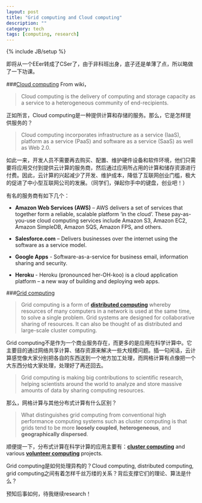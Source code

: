 ```yaml
---
layout: post
title: "Grid computing and Cloud computing"
description: ""
category: tech
tags: [computing, research]
---
```

{% include JB/setup %}

即将从一个EEer转成了CSer了，由于非科班出身，底子还是单薄了点，所以略做了一下功课。

###[Cloud computing][1]
From wiki，

>Cloud computing is the delivery of computing and storage capacity as a service to a heterogeneous community of end-recipients.

正如所言，Cloud computing是一种提供计算和存储的服务。那么，它是怎样提供服务的？

>Cloud computing incorporates infrastructure as a service (IaaS), platform as a service (PaaS) and software as a service (SaaS) as well as Web 2.0.

如此一来，开发人员不需要再去购买、配置、维护硬件设备和软件环境，他们只需要将应用交付到提供云计算的服务商，然后通过应用所占用的计算和储存资源进行付费。因此，云计算的兴起减少了开发、维护成本，降低了互联网创业门槛，极大的促进了中小型互联网公司的发展。（同学们，弹起你手中的键盘，创业吧！）

有名的服务商有如下几个：

- **Amazon Web Services (AWS)** – AWS delivers a set of services that together form a reliable, scalable platform ‘in the cloud’. These pay-as-you-use cloud computing services include Amazon S3, Amazon EC2, Amazon SimpleDB, Amazon SQS, Amazon FPS, and others.

- **Salesforce.com** – Delivers businesses over the internet using the software as a service model.

- **Google Apps** - Software-as-a-service for business email, information sharing and security.

- **Heroku** - Heroku (pronounced her-OH-koo) is a cloud application platform – a new way of building and deploying web apps.

###[Grid computing][3]

>Grid computing is a form of [**distributed computing**][4] whereby resources of many computers in a network is used at the same time, to solve a single problem. Grid systems are designed for collaborative sharing of resources. It can also be thought of as distributed and large-scale cluster computing.

Grid computing不是作为一个商业服务存在，而更多的是应用在科学计算中。它主要目的通过网络共享计算、储存资源来解决一些大规模问题。插一句闲话，云计算感觉像大家分别把各自的东西送到一个地方加工处理，而网格计算有点像把一个大东西分给大家处理，处理好了再还回去。

>Grid computing is making big contributions to scientific research, helping scientists around the world to analyze and store massive amounts of data by sharing computing resources.

那么，网格计算与其他分布式计算有什么区别？

>What distinguishes grid computing from conventional high performance computing systems such as cluster computing is that grids tend to be more **loosely coupled**, **heterogeneous**, and **geographically dispersed**.

顺便提一下，分布式计算在科学计算的应用主要有：[**cluster computing**][5] and various [**volunteer computing**][6] projects.

Grid computing是如何处理异构的？Cloud computing, distributed computing, grid computing之间有着怎样千丝万缕的关系？背后支撑它们的理论、算法是什么？

预知后事如何，待我继续research！

[1]:http://en.wikipedia.org/wiki/Cloud_computing
[3]:http://en.wikipedia.org/wiki/Grid_computing
[4]:http://en.wikipedia.org/wiki/Distributed_computing
[5]:http://en.wikipedia.org/wiki/Cluster_computing
[6]:http://en.wikipedia.org/wiki/Volunteer_computing